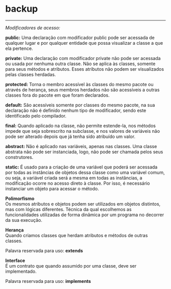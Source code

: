 
# backup
_____________________________________________________________________________

_Modificadores de acesso:_

**public:** Uma declaração com modificador public pode ser acessada de qualquer lugar e por qualquer entidade
que possa visualizar a classe a que ela pertence. <br/> 

**private:** Uma declaração com modificador private não pode ser acessada ou usada por nenhuma outra classe. 
Não se aplica às classes, somente para seus métodos e atributos. Esses atributos não podem ser visualizados pelas classes herdadas. <br/> 

**protected:** Torna o membro acessível às classes do mesmo pacote ou através de herança, seus membros herdados não são acessíveis a outras classes fora 
do pacote em que foram declarados. <br/> 

**default:** São acessíveis somente por classes do mesmo pacote, na sua declaração não é definido nenhum tipo 
de modificador, sendo este identificado pelo compilador. <br/> 

**final:** Quando aplicado na classe, não permite estende-la, nos métodos impede que seja sobrescrito na subclasse, 
e nos valores de variáveis não pode ser alterado depois que já tenha sido atribuído um valor. <br/> 

**abstract:** Não é aplicado nas variáveis, apenas nas classes. Uma classe abstrata não pode ser instanciada, 
logo, não pode ser chamada pelos seus construtores. <br/> 

**static:** É usado para a criação de uma variável que poderá ser acessada por todas as instâncias de objetos
dessa classe como uma variável comum, ou seja, a variável criada será a mesma em todas as instâncias, 
a modificação ocorre no acesso direto à classe. Por isso, é necessário instanciar um objeto para acessar 
o método. <br/> 


**Polimorfismo** <br/> 
 Os mesmos atributos e objetos podem ser utilizados em objetos distintos, mas com lógicas diferentes. 
 Técnica da qual escolhemos as funcionalidades utilizadas de forma dinâmica por um programa no decorrer 
 da sua execução.<br/> 
 
 **Herança**<br/> 
Quando criamos classes que herdam atributos e métodos de outras classes.<br/> 
 
 Palavra reservada para uso: **extends**
 
 **Interface**  <br/> 
 É um contrato que quando assumido por uma classe, deve ser implementado. <br/> 
 
 Palavra reservada para uso: **implements**
 
